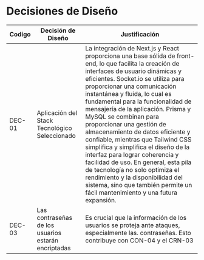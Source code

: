 # Decisiones de Diseño

| Codigo | Decisión de Diseño                                  | Justificación                                                                                                                                                                                                                                                                                                                                                                                                                                                                                                                                                                                                                                                                                                                     |
| ------ | --------------------------------------------------- | --------------------------------------------------------------------------------------------------------------------------------------------------------------------------------------------------------------------------------------------------------------------------------------------------------------------------------------------------------------------------------------------------------------------------------------------------------------------------------------------------------------------------------------------------------------------------------------------------------------------------------------------------------------------------------------------------------------------------------- |
| DEC-01 | Aplicación del Stack Tecnológico Seleccionado       | La integración de Next.js y React proporciona una base sólida de front-end, lo que facilita la creación de interfaces de usuario dinámicas y eficientes. Socket.io se utiliza para proporcionar una comunicación instantánea y fluida, lo cual es fundamental para la funcionalidad de mensajería de la aplicación. Prisma y MySQL se combinan para proporcionar una gestión de almacenamiento de datos eficiente y confiable, mientras que Tailwind CSS simplifica y simplifica el diseño de la interfaz para lograr coherencia y facilidad de uso. En general, esta pila de tecnología no solo optimiza el rendimiento y la disponibilidad del sistema, sino que también permite un fácil mantenimiento y una futura expansión. |
| DEC-03 | Las contraseñas de los usuarios estarán encriptadas | Es crucial que la información de los usuarios se proteja ante ataques, especialmente las. contraseñas. Esto contribuye con CON-04 y el CRN-03  |

